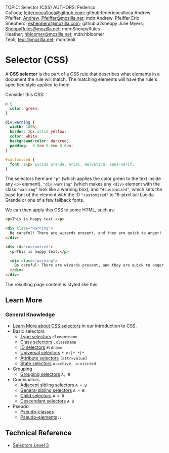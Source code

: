 TOPIC: Selector (CSS)
AUTHORS: Federico Culloca; federicoculloca@github.com; github:federicoculloca
         Andrew Pfeiffer; Andrew_Pfeiffer@mozilla.net; mdn:Andrew_Pfeiffer
         Eric Shepherd; eshepherd@mozilla.com; github:a2sheppy
         Julie Myers; SnoopyRules@mozilla.net; mdn:SnoopyRules
         Heather; hbloomer@mozilla.net; mdn:hbloomer
         Teoli; teoli@mozilla.net; mdn:teoli

# Selector (CSS)

A **CSS selector** is the part of a CSS rule that describes what elements in a document
the rule will match. The matching elements will have the rule's specified style applied to them.

Consider this CSS:

```css
p {
  color: green;
}

div.warning {
  width: 100%;
  border: 2px solid yellow;
  color: white;
  background-color: darkred;
  padding:  0.8em 0.8em 0.6em;
}

#customized {
  font: 16px Lucida Grande, Arial, Helvetica, sans-serif;
}
```

The selectors here are `"p"` (which applies the color green to the text inside any
`<p>` element), `"div.warning"` (which makes any `<div>` element with the
class `"warning`" look like a warning box), and `"#customized"`, which sets the
base font of the element with the ID `"customized"` to 16-pixel tall Lucida Grande or
one of a few fallback fonts.

We can then apply this CSS to some HTML, such as:

```html
<p>This is happy text.</p>

<div class="warning">
  Be careful! There are wizards present, and they are quick to anger!
</div>

<div id="customized">
  <p>This is happy text.</p>

  <div class="warning">
    Be careful! There are wizards present, and they are quick to anger!
  </div>
</div>
```

The resulting page content is styled like this:

## Learn More

### General Knowledge

- [Learn More about CSS selectors](https://wiki.developer.mozilla.org/en-US/docs/Learn/CSS/Introduction_to_CSS/Selectors)
in our introduction to CSS.
- Basic selectors
  - [Type selectors](https://wiki.developer.mozilla.org/en-US/docs/Web/CSS/Type_selectors) `elementname`
  - [Class selectors](https://wiki.developer.mozilla.org/en-US/docs/Web/CSS/Class_selectors) `.classname`
  - [ID selectors](https://wiki.developer.mozilla.org/en-US/docs/Web/CSS/ID_selectors) `#idname`
  - [Universal selectors](https://wiki.developer.mozilla.org/en-US/docs/Web/CSS/Universal_selectors)
  `* ns|* *|*`
  - [Attribute selectors](https://wiki.developer.mozilla.org/en-US/docs/Web/CSS/Attribute_selectors)
  `[attr=value]`
  - [State selectors](https://wiki.developer.mozilla.org/en-US/docs/Web/CSS/Pseudo-classes)
  `a:active, a:visited`
- Grouping
  - [Grouping selectors](https://wiki.developer.mozilla.org/en-US/docs/Web/CSS/Grouping_selectors)
  `A, B`
- Combinators
  - [Adjacent sibling selectors](https://wiki.developer.mozilla.org/en-US/docs/Web/CSS/Adjacent_sibling_selectors)
  `A + B`
  - [General sibling selectors](https://wiki.developer.mozilla.org/en-US/docs/Web/CSS/General_sibling_selectors)
  `A ~ B`
  - [Child selectors](https://wiki.developer.mozilla.org/en-US/docs/Web/CSS/Child_selectors)
  `A > B`
  - [Descendant selectors](https://wiki.developer.mozilla.org/en-US/docs/Web/CSS/Descendant_selectors)
  `A B`
- Pseudo
  - [Pseudo-classes](https://wiki.developer.mozilla.org/en-US/docs/Web/CSS/Pseudo-classes)`:`
  - [Pseudo-elements](https://wiki.developer.mozilla.org/en-US/docs/Web/CSS/Pseudo-elements)`::`

## Technical Reference

- [Selectors Level 3](https://drafts.csswg.org/selectors-3/)
